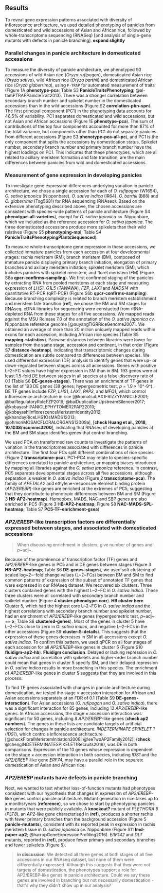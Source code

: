 ## Results

To reveal gene expression patterns associated with diversity of inflorescence architecture, we used detailed phenotyping of panicles from domesticated and wild accessions of Asian and African rice, followed by whole-transcriptome sequencing (RNASeq) [and analysis of single-gene mutants with defects in panicle branching].
**expand slightly**

### Parallel changes in panicle architecture in domesticated accessions

To measure the diversity of panicle architecture, we phenotyped 93 accessions of wild Asian rice (*Oryza rufipogon*), domesticated Asian rice (*Oryza sativa*), wild African rice (*Oryza barthii*) and domesticated African rice (*Oryza glaberrima*), using `P-TRAP` for automated measurement of traits (Figure 1A **phenotype-pca**; Table S3 **PanicleTraitsPhenotyping**; @al-tamPTRAPPanicleTrait2013).
There was a stronger correlation between secondary branch number and spikelet number in the domesticated accessions than in the wild accessions (Figure S2 **correlation-pbn-spn**).
The first principal component (PC1) in the phenotyping data accounts for 46.5% of variability.
PC1 separates domesticated and wild accessions, but not Asian and African accessions (Figure 1E **phenotype-pca**).
The sum of contributions of the top four components accounted for more than 87% of the total variance, but components other than PC1 do not separate panicles from different accessions (Figure S3 **phenotype-pca-all-pc**), and PC1 is the only component that splits the accessions by domestication status.
Spikelet number, secondary branch number and primary branch number have the highest loadings on PC1.
This indicates that these phenotypes, which are all related to axillary meristem formation and fate transition, are the main differences between panicles from wild and domesticated accessions.

### Measurement of gene expression in developing panicles

To investigate gene expression differences underlying variation in panicle architecture, we chose a single accession for each of *O. rufipogon* (W1654), *O. sativa japonica* (Nipponbare), *O. sativa indica* (IR64), *O. barthii* (B88) and *O. glaberrima* (Tog5681) for RNA sequencing (RNAseq).
Based on the extensive phenotyping described above, the chosen accessions are consistent with species-wide patterns of panicle architecture (Figure S4 **phenotype-all-varieties**), except for *O. sativa japonica* cv. Nipponbare, which we included as the reference accession for *O. sativa japonica*.
The three domesticated accessions produce more spikelets than their wild relatives (Figure S5 **phenotyping-mpl**; Table S4 **PanicleTraitsPhenotypingPlantsSequenced**).

To measure whole-transcriptome gene expression in these accessions, we collected immature panicles from each accession at four developmental stages: rachis meristem (RM); branch meristem (BM), composed of immature panicle displaying primary branch initiation, elongation of primary branches and axillary meristem initiation; spikelet meristem (SM), which includes panicles with spikelet meristem; and floret meristem (FM) (Figure S6a **qpcr-confirms-sampling**).
We first confirmed staging of the panicles by extracting RNA from pooled meristems at each stage and measuring expression of *LHS1*, *G1L5* (*TAWAWA*), *FZP*, *LAX1* and *MADS14* with quantitative RT-PCR (qRT-PCR) (Figure S6b **qpcr-confirms-sampling**).
Because branching complexity is related to branch meristem establishment and meristem fate transition [**ref**], we chose the BM and SM stages for RNAseq.
cDNA libraries for sequencing were constucted from rRNA-depleted RNA from these stages for all five accessions.
We mapped reads against the MSU Release 7.0 of the annotation of the *O. sativa japonica* cv. Nipponbare reference genome [@ouyangTIGRRiceGenome2007].
We obtained an average of more than 20 million uniquely mapped reads within exons for each accession, including African rice species (Table S5 **mapping-statistics**).
Pairwise distances between libraries were lower for samples from the same stage, accession and continent, in that order (Figure S7 **distance-heatmap**), indicating that transcriptomic changes during domestication are subtle compared to differences between species.
We used differential expression (DE) analysis to identify genes that were up- or down-regulated between stages across all accessions.
Genes with positive L~2~FC values have higher expression in SM than in BM.
193 genes were at least 1.5-fold DE between stages in all species at a false-discovery rate of 0.1 (Table S6 **DE-genes-stages**).
There was an enrichment of TF genes in the list of 193 DE genes (38 genes; hypergeometric test, *p* = 1.9 × 10^-9^).
DE TF genes include *FZP*, *LHS1*, *LAX1*, *PAP2*, and *MFO1*, which control inflorescence architecture in rice [@komatsuLAX1FRIZZYPANICLE2001; @baiRegulatoryRoleFZP2016; @baiDuplicationUpstreamSilencer2017; @kobayashiPANICLEPHYTOMER2PAP22010; @kobayashiInflorescenceMeristemIdentity2012; @khandayRiceLHS1OsMADS12013; @ohmoriMOSAICFLORALORGANS12009a], [**check Huang et al., 2018, 10.1038/ncomms3200**], indicating that RNAseq of developing panicles at the BM and SM stage identifies genes that control branching.

We used PCA on transformed raw counts to investigate the patterns of variation in the transcriptomes associated with differences in panicle architecture. 
The first four PCs split different combinations of rice species (Figure 2 **transcriptome-pca**).
PC1–PC4 may relate to species-specific differences unrelated to panicle architecture, or mapping biases introduced by mapping all libraries against the *O. sativa japonica* reference.
In contrast, PC5 separates developmental stages across all five accessions, although separation is weaker in *O. sativa indica* (Figure 2 **transcriptome-pca**).
The family of *APETALA2* and ethylene-responsive element binding protein (*AP2/EREBP*)-like genes are enriched at the extremes of PC5, suggesting that they contribute to phenotypic differences between BM and SM (Figure 3 **HB-AP2-heatmap**).
Homeobox, MADS, NAC and SBP genes are also enriched in PC5 (Figure 3 **HB-AP2-heatmap**; Figure S8 **NAC-MADS-SPL-heatmap**; Table S7 **PC5-TF-enrichment-gsea**).

### *AP2/EREBP*-like transcription factors are differentially expressed between stages, and associated with domesticated accessions

> When discussing enrichment in clusters, give number of genes and *p*~adj~.

Because of the prominence of transcription factor (TF) genes and *AP2/EREBP*-like genes in PC5 and in DE genes between stages (Figure 3 **HB-AP2-heatmap**; Table S6 **DE-genes-stages**), we used soft clustering of scaled log~2~-fold change values (L~2~FCs) between BM and SM to find common patterns of expression of the subset of annotated TF genes that were expressed in our RNAseq dataset.
We recovered six clusters.
Three clusters contained genes with the highest L~2~FC in *O. sativa indica*. 
These three clusters were all correlated with secondary branch number and spikelet number (Figure 4 **cluster-phenotype-corr**).
**HB cluster here**.
Cluster 5, which had the highest core L~2~FC in *O. sativa indica* and the highest correlations with secondary branch number and spikelet number, had an enrichment of *AP2/EREBP*-like genes (hypergeometric test, *p*~adj~ == **x**; Table S8 **clustered-genes**).
Most of the genes in cluster 5 have L~2~FCs close to zero in *O. sativa indica*, and negative L~2~FCs in the other accessions (Figure S9 **cluster-5-details**).
This suggests that the expression of these genes decreases in SM in all accessions except *O. sativa indica*.
To confirm this pattern, we used qPCR on all four stages of each accession for all *AP2/EREBP*-like genes in cluster 5 (Figure S10 **fluidigm-ap2-hb**).
**Fluidigm conclusion**.
Delayed or lacking repression in *O. sativa indica* and correlation with spikelets and higher-order branch number could mean that genes in cluster 5 specify SM, and their delayed repression in *O. sativa indica* results in more branching in this species.
The enrichment of *AP2/EREBP*-like genes in cluster 5 suggests that they are involved in this process.

To find TF genes associated with changes in panicle architecture during domestication, we tested the stage × accession interaction for African and Asian accessions separately at an FDR of 0.1 (Table S9 **DE-genes-interaction**).
For Asian accessions (*O. rufipogon* and *O. sativa indica*), there was a significant interaction for 85 genes, including 12 *AP2/EREBP*-like genes.
In African accessions, the stage × accession interaction was significant for 50 genes, including 8 *AP2/EREBP*-like genes (**check ap2 numbers**).
The genes in these lists are candidate targets of artificial selection for changes in panicle architecture.
*INDETERMINATE SPIKELET 1* (*IDS1*), which controls inflorescence architecture [@chuckFloralMeristemInitiation2008; @leeTwoAP2Family2012], (**check** @chengINDETERMINATESPIKELET1Recruits2018), was DE in both comparisons.
Expression of the 10 genes whose expression is dependent on the stage × accession interaction in both species, including *IDS1* and the *AP2/EREBP*-like gene *ERF74*, may have a parallel role in the separate domestication of Asian and African rice.

### *AP2/EREBP* mutants have defects in panicle branching

Next, we wanted to test whether loss-of-function mutants had phenotypes consistent with our hypothesis that changes in expression of *AP2/EREBP*-like genes control panicle architecture.
Mutant generation in rice takes up to **x** months/years (**reference**), so we chose to start by phenotyping panicles in mutants that were publicly available.
A **knockout?** mutant of *PLETHORA 8* (*PLT8*), an *AP2*-like gene characterised in (**ref**), produces a shorter rachis with fewer primary branches than the background accession (Figure 5 **panicle-mutants**), consistent with its reported peak in expression in rachis meristem tissue in *O. sativa japonica* cv. Nipponbare (Figure S11 **lmd-paper-ap2**; @harropGeneExpressionProfiling2016).
*ERF142* and *DLT* mutants, reported in (**ref**), produce fewer primary and secondary branches and fewer spikelets (Figure 5).

>**in discussion**: We detected all three genes at both stages of all five accessions in our RNAseq dataset, but none of them were differentially expressed. Although this suggests that they were not targets of domestication, the phenotypes support a role for AP2/EREBP-like genes in panicle architecture.
> Could we say these genes are involved in branching but not necessarily domestication - that's why they didn't show up in our analysis?
